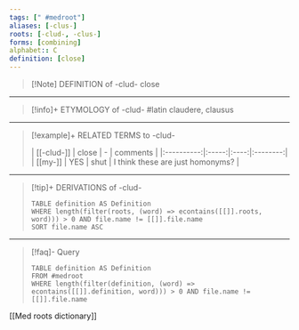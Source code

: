 ```yaml
---
tags: [" #medroot"]
aliases: [-clus-]
roots: [-clud-, -clus-]
forms: [combining]
alphabet:: C
definition: [close]
---
```

>[!Note] DEFINITION of -clud-
>close
_____
>[!info]+ ETYMOLOGY of -clud-
>#latin claudere, clausus
_____
>[!example]+ RELATED TERMS to -clud-
>
>| [[-clud-]] | close |  -   | comments |
|:----------:|:-----:|:----:|:--------:|
|  [[my-]]   |  YES  | shut |      I think these are just homonyms?    |
_____
>[!tip]+ DERIVATIONS of -clud-
>```dataview
>TABLE definition AS Definition 
>WHERE length(filter(roots, (word) => econtains([[]].roots, word))) > 0 AND file.name != [[]].file.name
>SORT file.name ASC
>```
_____
>[!faq]- Query
>
>```dataview
>TABLE definition AS Definition
>FROM #medroot
>WHERE length(filter(definition, (word) => econtains([[]].definition, word))) > 0 AND file.name != [[]].file.name
>```

[[Med roots dictionary]]